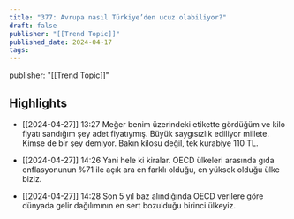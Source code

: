 ```yaml
---
title: "377: Avrupa nasıl Türkiye’den ucuz olabiliyor?"
draft: false
publisher: "[[Trend Topic]]"
published_date: 2024-04-17
tags:
---
```

publisher: "[[Trend Topic]]"


## Highlights
* [[2024-04-27]] 13:27  Meğer benim üzerindeki etikette gördüğüm ve kilo fiyatı sandığım şey adet fiyatıymış. Büyük saygısızlık ediliyor millete. Kimse de bir şey demiyor. Bakın kilosu değil, tek kurabiye 110 TL.

* [[2024-04-27]] 14:26  Yani hele ki kiralar. OECD ülkeleri arasında gıda enflasyonunun %71 ile açık ara en farklı olduğu, en yüksek olduğu ülke biziz.

* [[2024-04-27]] 14:28  Son 5 yıl baz alındığında OECD verilere göre dünyada gelir dağılımının en sert bozulduğu birinci ülkeyiz.

